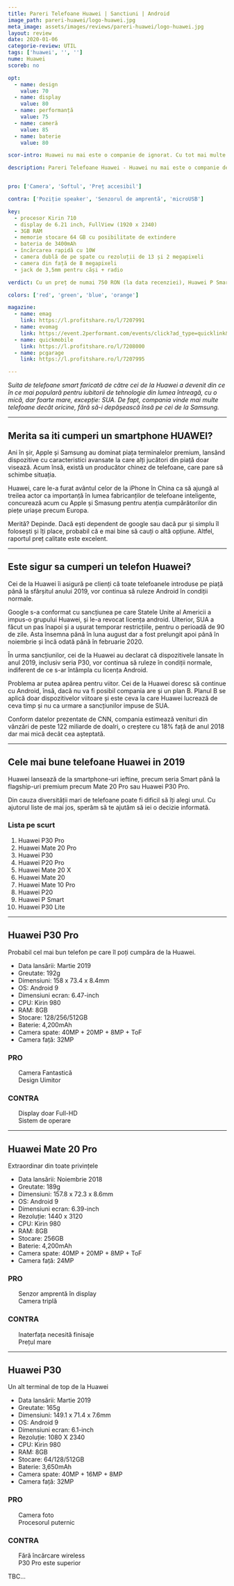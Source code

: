 ```yaml
---
title: Pareri Telefoane Huawei | Sanctiuni | Android 
image_path: pareri-huawei/logo-huawei.jpg
meta_image: assets/images/reviews/pareri-huawei/logo-huawei.jpg
layout: review
date: 2020-01-06
categorie-review: UTIL
tags: ['huawei', '', '']
nume: Huawei
scoreb: no

opt:
  - name: design
    value: 70
  - name: display
    value: 80
  - name: performanță
    value: 75
  - name: cameră
    value: 85
  - name: baterie 
    value: 80	

scor-intro: Huawei nu mai este o companie de ignorat. Cu tot mai multe terminale pe piața premium, compania se bate de la egal la egal cu Samsung, LG sau Sony. Însă în lumina unei încăierări dintre SUA și China, Huawei a fost printre entitățile care au avut de pierdut.

description: Pareri Telefoane Huawei - Huawei nu mai este o companie de ignorat. Cu tot mai multe terminale pe piața premium, compania se bate de la egal la egal cu Samsung, LG sau Sony. Însă în lumina unei încăierări dintre SUA și China, Huawei a fost printre entitățile care au avut de pierdut.


pro: ['Camera', 'Softul', 'Preț accesibil']

contra: ['Poziție speaker', 'Senzorul de amprentă', 'microUSB']

key:
  - procesor Kirin 710
  - display de 6.21 inch, FullView (1920 x 2340)
  - 3GB RAM
  - memorie stocare 64 GB cu posibilitate de extindere
  - bateria de 3400mAh
  - încărcarea rapidă cu 10W
  - camera dublă de pe spate cu rezoluții de 13 și 2 megapixeli
  - camera din față de 8 megapixeli
  - jack de 3,5mm pentru căși + radio

verdict: Cu un preț de numai 750 RON (la data recenziei), Huawei P Smart 2019 oferă o experiență surprinzătoare și un design ce atrage priviri prin finisajele asemănătoare cu ceramica. Deși prețul este unul scăzut, Huawei P Smart 2019 înglobează un set fantastic de caracteristici care îl poziționează undeva desupra categoriei din care face parte. Cea mai impresionantă este camera duală de pe spate, ce deține un număr mare de opțiuni și poate chiar să facă fotografii utilizabile în condiții slabe de luminozitate. Bateria mare, procesorul decent, ultima variantă de Android instalată și prețul rezonabil fac acest smartphone foarte atrăgător. 

colors: ['red', 'green', 'blue', 'orange']

magazine:
  - name: emag
    link: https://l.profitshare.ro/l/7207991
  - name: evomag
    link: https://event.2performant.com/events/click?ad_type=quicklink&aff_code=074a8f7dc&unique=d4f678b43&redirect_to=https%253A//www.evomag.ro/%253Fsn.q%253Dhuawei+p+smart+2019
  - name: quickmobile
    link: https://l.profitshare.ro/l/7208000
  - name: pcgarage
    link: https://l.profitshare.ro/l/7207995

---
```

<span class="drop-caps">S</span>_uita de telefoane smart faricată de către cei de la Huawei a devenit din ce în ce mai populară pentru iubitorii de tehnologie din lumea întreagă, cu o mică, dar foarte mare, excepție: SUA. De fapt, compania vinde mai multe telefoane decât oricine, fără să-i depășească însă pe cei de la Samsung._

---
## Merita sa iti cumperi un smartphone HUAWEI?

Ani în șir, Apple și Samsung au dominat piața terminalelor premium, lansând dispozitive cu caracteristici avansate la care alți jucători din piață doar visează. Acum însă, există un producător chinez de telefoane, care pare să schimbe situația.

Huawei, care le-a furat avântul celor de la iPhone în China ca să ajungă al treilea actor ca importanță în lumea fabricanților de telefoane inteligente, concurează acum cu Apple și Smasung pentru atenția cumpărătorilor din piețe uriașe precum Europa.

Merită? Depinde. Dacă ești dependent de google sau dacă pur și simplu îl folosești și îți place, probabil că e mai bine să cauți o altă opțiune. Altfel, raportul preț calitate este excelent.

---
## Este sigur sa cumperi un telefon Huawei?

Cei de la Huawei îi asigură pe clienți că toate telefoanele introduse pe piață până la sfârșitul anului 2019, vor continua să ruleze Android în condiții normale.

Google s-a conformat cu sancțiunea pe care Statele Unite al Americii a impus-o grupului Huawei, și le-a revocat licența android. Ulterior, SUA a făcut un pas înapoi și a ușurat temporar restricțiile, pentru o perioadă de 90 de zile. Asta însemna până în luna august dar a fost prelungit apoi până în noiembrie și încă odată până în februarie 2020.

În urma sancțiunilor, cei de la Huawei au declarat că dispozitivele lansate în anul 2019, inclusiv seria P30, vor continua să ruleze în condiții normale, indiferent de ce s-ar întâmpla cu licența Android. 

Problema ar putea apărea pentru viitor. Cei de la Huawei doresc să continue cu Android, însă, dacă nu va fi posibil compania are și un plan B. Planul B se aplică doar dispozitivelor viitoare și este ceva la care Huawei lucrează de ceva timp și nu ca urmare a sancțiunilor impuse de SUA.

Conform datelor prezentate de CNN, compania estimează venituri din vânzări de peste 122 miliarde de doalri, o creștere cu 18% față de anul 2018 dar mai mică decât cea așteptată. 

---
## Cele mai bune telefoane Huawei in 2019

Huawei lansează de la smartphone-uri ieftine, precum seria Smart până la flagship-uri premium precum Mate 20 Pro sau Huawei P30 Pro. 

Din cauza diversității mari de telefoane poate fi dificil să îți alegi unul. Cu ajutorul liste de mai jos, sperăm să te ajutăm să iei o decizie informată.

### Lista pe scurt

1. Huawei P30 Pro
2. Huawei Mate 20 Pro
3. Huawei P30
4. Huawei P20 Pro
5. Huawei Mate 20 X
6. Huawei Mate 20
7. Huawei Mate 10 Pro
8. Huawei P20
9. Huawei P Smart
10. Huawei P30 Lite

---	
## Huawei P30 Pro

Probabil cel mai bun telefon pe care îl poți cumpăra de la Huawei.

- Data lansării: Martie 2019
- Greutate: 192g
- Dimensiuni: 158 x 73.4 x 8.4mm
- OS: Android 9
- Dimensiuni ecran: 6.47-inch 
- CPU: Kirin 980
- RAM: 8GB 
- Stocare: 128/256/512GB
- Baterie: 4,200mAh
- Camera spate: 40MP + 20MP + 8MP + ToF 
- Camera față: 32MP

<div class="pros-cons row col-12">
			<div class="col-md-6 pros">
					<h3>PRO</h3>
					<ul style="list-style: none; padding-left: 24px;">
							<li>Camera Fantastică</li>
							<li>Design Uimitor</li>
					</ul>
			</div>
			<div class="col-md-6 cons">
					<h3>CONTRA</h3>
					<ul style="list-style: none; padding-left: 24px;">
						<li>Display doar Full-HD</li>
						<li>Sistem de operare</li>
					</ul>
			</div>
	</div>
	
---
## Huawei Mate 20 Pro

Extraordinar din toate privințele

- Data lansării: Noiembrie 2018
- Greutate: 189g
- Dimensiuni: 157.8 x 72.3 x 8.6mm
- OS: Android 9
- Dimensiuni ecran: 6.39-inch 
- Rezoluție: 1440 x 3120
- CPU: Kirin 980
- RAM: 8GB 
- Stocare: 256GB
- Baterie: 4,200mAh
- Camera spate: 40MP + 20MP + 8MP + ToF 
- Camera față: 24MP

<div class="pros-cons row col-12">
			<div class="col-md-6 pros">
					<h3>PRO</h3>
					<ul style="list-style: none; padding-left: 24px;">
							<li>Senzor amprentă în display</li>
							<li>Camera triplă</li>
					</ul>
			</div>
			<div class="col-md-6 cons">
					<h3>CONTRA</h3>
					<ul style="list-style: none; padding-left: 24px;">
						<li>Inaterfața necesită finisaje</li>
						<li>Prețul mare</li>
					</ul>
			</div>
	</div>

---
## Huawei P30

Un alt terminal de top de la Huawei

- Data lansării: Martie 2019
- Greutate: 165g
- Dimensiuni: 149.1 x 71.4 x 7.6mm
- OS: Android 9
- Dimensiuni ecran: 6.1-inch
- Rezoluție: 1080 X 2340 
- CPU: Kirin 980
- RAM: 8GB 
- Stocare: 64/128/512GB
- Baterie: 3,650mAh
- Camera spate: 40MP + 16MP + 8MP 
- Camera față: 32MP

<div class="pros-cons row col-12">
			<div class="col-md-6 pros">
					<h3>PRO</h3>
					<ul style="list-style: none; padding-left: 24px;">
							<li>Camera foto</li>
							<li>Procesorul puternic</li>
					</ul>
			</div>
			<div class="col-md-6 cons">
					<h3>CONTRA</h3>
					<ul style="list-style: none; padding-left: 24px;">
						<li>Fără încărcare wireless</li>
						<li>P30 Pro este superior</li>
					</ul>
			</div>
	</div>
	
TBC...